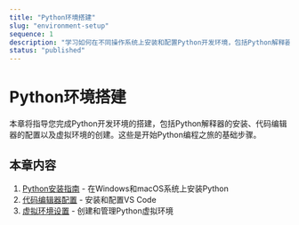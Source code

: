 ```yaml
---
title: "Python环境搭建"
slug: "environment-setup"
sequence: 1
description: "学习如何在不同操作系统上安装和配置Python开发环境，包括Python解释器、VS Code编辑器和虚拟环境的设置"
status: "published"
---
```


# Python环境搭建

本章将指导您完成Python开发环境的搭建，包括Python解释器的安装、代码编辑器的配置以及虚拟环境的创建。这些是开始Python编程之旅的基础步骤。

## 本章内容

1. [Python安装指南](./section-1.md) - 在Windows和macOS系统上安装Python
2. [代码编辑器配置](./section-2.md) - 安装和配置VS Code
3. [虚拟环境设置](./section-3.md) - 创建和管理Python虚拟环境

